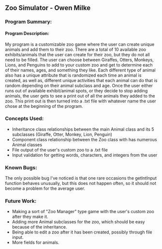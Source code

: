 <h2>Zoo Simulator - Owen Milke</h2>

<h3>Program Summary:</h3>
<h4>Program Description:</h4>
My program is a customizable zoo game where the user can create unique animals and add them to their zoo.
There are a total of 10 available zoo exhibits/animals that the user can create for their zoo, but they do not all need to be filled.
The user can choose between Giraffes, Otters, Monkeys, Lions, and Penguins to add to your custom zoo and get to determine each of
their names, ages, and something they like.
Each different type of animal also has a unique attribute that is randomized each time an animal is created, as well as, different
unique activities that each animal can do that is random depending on their animal subclass and age.
Once the user either runs out of available exhibit/animal spots, or they decide to stop adding animals, the user gets to see
a print out of all the animals they added to the zoo. This print out is then turned into a .txt file with whatever name the user chose
at the beginning of the program.

<h3>Concepts Used:</h3>

* Inheritance class relationships between the main Animal class and its 5 subclasses (Giraffe, Otter, Monkey, Lion, Penguin)
* Component class relationship between the Zoo class with has numerous Animal classes
* File output of the user's custom zoo to a .txt file
* Input validation for getting words, characters, and integers from the user

<h3>Known Bugs:</h3>
The only possible bug I've noticed is that one rare occasions the getIntInput function behaves unusually, but this does not happen
often, so it should not become a problem for the average user.

<h3>Future Work:</h3>

* Making a sort of "Zoo Manager" type game with the user's custom zoo after they make it.
* Adding more Animal subclasses for the zoo, which should be easy because of the inheritance.
* Being able to edit a zoo after it has been created, possibly through file input.
* More fields for animals.
